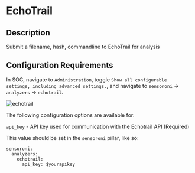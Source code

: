 # EchoTrail


## Description
Submit a filename, hash, commandline to EchoTrail for analysis

## Configuration Requirements

In SOC, navigate to `Administration`, toggle `Show all configurable settings, including advanced settings.`, and navigate to `sensoroni` -> `analyzers` -> `echotrail`.

![echotrail](https://github.com/Security-Onion-Solutions/securityonion/tree/2.4/dev/assets/images/screenshots/analyzers/echotrail.png)


The following configuration options are available for:

``api_key`` - API key used for communication with the Echotrail API (Required)

This value should be set in the ``sensoroni`` pillar, like so:

```
sensoroni:
  analyzers:
    echotrail:
      api_key: $yourapikey
```
